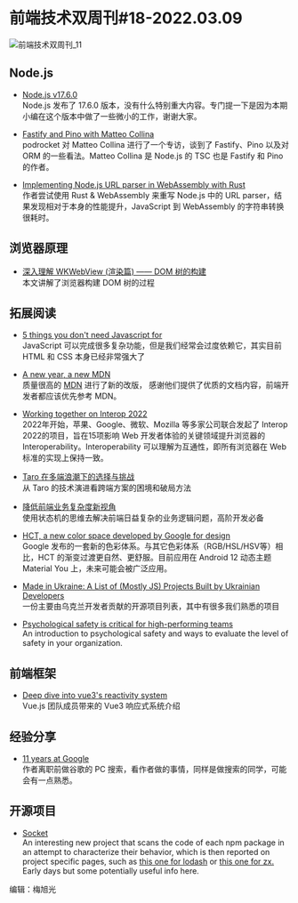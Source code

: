 # 前端技术双周刊#18-2022.03.09

![前端技术双周刊_11](https://user-images.githubusercontent.com/4032009/157411825-5bf22ba4-949a-474a-9e17-a61afcfa3edc.png)


## Node.js
- [Node.js v17.6.0](https://github.com/nodejs/node/releases/tag/v17.6.0)
<br>Node.js 发布了 17.6.0 版本，没有什么特别重大内容。专门提一下是因为本期小编在这个版本中做了一些微小的工作，谢谢大家。

- [Fastify and Pino with Matteo Collina](https://podrocket.logrocket.com/fastify)
<br>podrocket 对 Matteo Collina 进行了一个专访，谈到了 Fastify、Pino 以及对 ORM 的一些看法。Matteo Collina 是 Node.js 的 TSC 也是 Fastify 和 Pino 的作者。

- [Implementing Node.js URL parser in WebAssembly with Rust](https://www.yagiz.co/implementing-node-js-url-parser-in-webassembly-with-rust)
<br>作者尝试使用 Rust & WebAssembly 来重写 Node.js 中的 URL parser，结果发现相对于本身的性能提升，JavaScript 到 WebAssembly 的字符串转换很耗时。

## 浏览器原理
- [深入理解 WKWebView (渲染篇) —— DOM 树的构建](https://mp.weixin.qq.com/s/9FBKMJo0GaGJ1kEhCiNNZA)
<br>本文讲解了浏览器构建 DOM 树的过程

## 拓展阅读

- [5 things you don't need Javascript for](https://lexoral.com/blog/you-dont-need-js/)
<br>JavaScript 可以完成很多复杂功能，但是我们经常会过度依赖它，其实目前 HTML 和 CSS 本身已经非常强大了

- [A new year, a new MDN](https://hacks.mozilla.org/2022/03/a-new-year-a-new-mdn/)
<br>质量很高的 [MDN](https://developer.mozilla.org/) 进行了新的改版， 感谢他们提供了优质的文档内容，前端开发者都应该优先参考 MDN。

- [Working together on Interop 2022](https://webkit.org/blog/12288/working-together-on-interop-2022/)
<br>2022年开始，苹果、Google、微软、Mozilla 等多家公司联合发起了 Interop 2022的项目，旨在15项影响 Web 开发者体验的关键领域提升浏览器的 Interoperability。Interoperability 可以理解为互通性，即所有浏览器在 Web 标准的实现上保持一致。

- [Taro 在多端浪潮下的选择与挑战](https://mp.weixin.qq.com/s/DOpIIEVymhLwpVLZdRWfmA)
<br>从 Taro 的技术演进看跨端方案的困境和破局方法

- [降低前端业务复杂度新视角](https://mp.weixin.qq.com/s/B64LPxzqjN0-r310077h-A)
<br>使用状态机的思维去解决前端日益复杂的业务逻辑问题，高阶开发必备

- [HCT, a new color space developed by Google for design](https://material.io/blog/science-of-color-design)
<br>Google 发布的一套新的色彩体系。与其它色彩体系（RGB/HSL/HSV等）相比，HCT 的渐变过渡更自然、更舒服。目前应用在 Android 12 动态主题 Material You 上，未来可能会被广泛应用。

- [Made in Ukraine: A List of (Mostly JS) Projects Built by Ukrainian Developers](https://javascriptweekly.com/link/120591/web)
<br>一份主要由乌克兰开发者贡献的开源项目列表，其中有很多我们熟悉的项目

- [Psychological safety is critical for high-performing teams](https://stackoverflow.blog/2022/01/27/psychological-safety-is-critical-for-high-performing-teams)
<br>An introduction to psychological safety and ways to evaluate the level of safety in your organization.

## 前端框架
- [Deep dive into vue3's reactivity system](https://medium.com/@daiwei521/in-depth-understanding-of-vue3-reactivity-system-ba81ce94f309)
<br>Vue.js 团队成员带来的 Vue3 响应式系统介绍

## 经验分享
- [11 years at Google](https://www.industrialempathy.com/posts/11-years-at-google/)
<br>作者离职前做谷歌的 PC 搜索，看作者做的事情，同样是做搜索的同学，可能会有一点熟悉。

## 开源项目
- [Socket](https://socket.dev/blog/introducing-socket)
<br>An interesting new project that scans the code of each npm package in an attempt to characterize their behavior, which is then reported on project specific pages, such as [this one for lodash](https://javascriptweekly.com/link/120598/web) or [this one for zx.](https://javascriptweekly.com/link/120599/web) Early days but some potentially useful info here.

编辑：梅旭光
